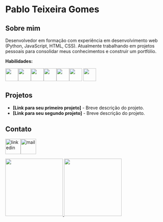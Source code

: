# Pablo Teixeira Gomes

## Sobre mim

 Desenvolvedor em formação com experiência em desenvolvimento web (Python, JavaScript, HTML, CSS). Atualmente trabalhando em projetos pessoais para consolidar meus conhecimentos e construir um portfólio. 
 
**Habilidades:**

<img src="https://cdn.jsdelivr.net/gh/devicons/devicon@latest/icons/python/python-original.svg" width="40" height="40" /><img src="https://cdn.jsdelivr.net/gh/devicons/devicon@latest/icons/html5/html5-original.svg" width="40" height="40" /><img src="https://cdn.jsdelivr.net/gh/devicons/devicon@latest/icons/css3/css3-original.svg" width="40" height="40"/><img src="https://cdn.jsdelivr.net/gh/devicons/devicon@latest/icons/javascript/javascript-original.svg" width="40" height="40" /><img src="https://cdn.jsdelivr.net/gh/devicons/devicon@latest/icons/nodejs/nodejs-original.svg" width="40" height="40" /><img src="https://cdn.jsdelivr.net/gh/devicons/devicon@latest/icons/git/git-original.svg" width="40" height="40"/>
<img src="https://cdn.jsdelivr.net/gh/devicons/devicon@latest/icons/github/github-original.svg" width="40" height="40" />





## Projetos

* **[Link para seu primeiro projeto]** - Breve descrição do projeto.
* **[Link para seu segundo projeto]** - Breve descrição do projeto.

## Contato
<a href = "https://www.linkedin.com/in/pablotgomes/"><img width="48" height="48" src="https://img.icons8.com/fluency/48/linkedin.png" alt="linkedin"/><a href = "mailto:pablotgomesdev@gmail.com"><img width="48" height="48" src="https://img.icons8.com/?size=100&id=OumT4lIcOllS&format=png&color=000000" alt="mail"/>



<div>
<a href="https://github.com/PablotGomesdev">
<img loading="lazy" height="180em" src="https://github-readme-stats.vercel.app/api/top-langs/?username=PablotGomesdev&layout=compact&langs_count=7&theme=dracula"/>
<img loading="lazy" height="180em" src="https://github-readme-stats.vercel.app/api?username=PablotGomesdev&show_icons=true&theme=dracula&include_all_commits=true&count_private=true"/>
</div>


